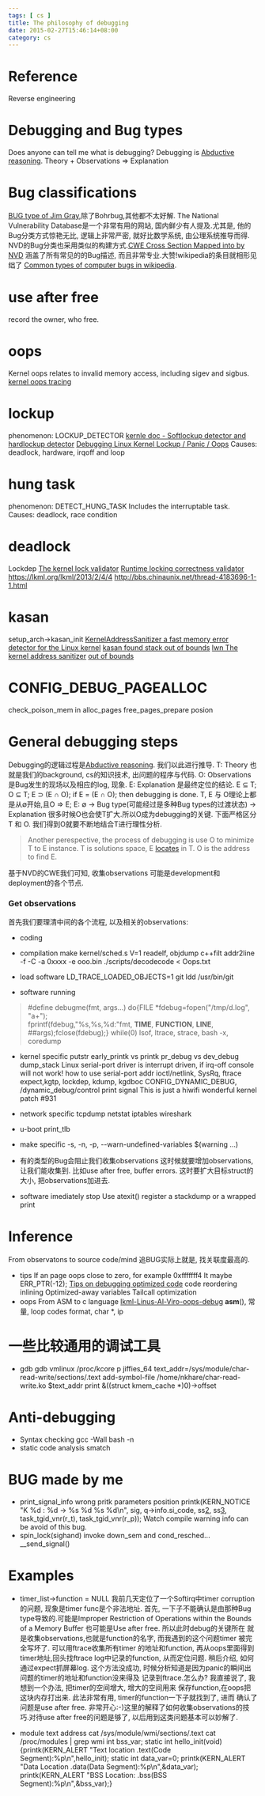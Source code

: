 ```yaml
---
tags: [ cs ] 
title: The philosophy of debugging
date: 2015-02-27T15:46:14+08:00 
category: cs
---
```


# Reference
Reverse engineering

# Debugging and Bug types
Does anyone can tell me what is debugging? Debugging is [Abductive reasoning][1].
Theory + Observations => Explanation

# Bug classifications
[BUG type of Jim Gray][2],除了Bohrbug,其他都不太好解.
The National Vulnerability Database是一个非常有用的网站, 国内鲜少有人提及.尤其是,
他的Bug分类方式惊艳无比, 逻辑上非常严密, 就好比数学系统, 由公理系统推导而得.
NVD的Bug分类也采用类似的构建方式.[CWE Cross Section Mapped into by NVD][3] 
涵盖了所有常见的的Bug描述, 而且非常专业.大赞!wikipedia的条目就相形见绌了
[Common types of computer bugs in wikipedia][4].

# use after free
record the owner, who free.

# oops
Kernel oops relates to invalid memory access, including sigev and sigbus.
[kernel oops tracing](https://www.kernel.org/doc/Documentation/oops-tracing.txt)

# lockup
phenomenon: LOCKUP_DETECTOR
[kernle doc - Softlockup detector and hardlockup detector](https://www.kernel.org/doc/Documentation/lockup-watchdogs.txt)
[Debugging Linux Kernel Lockup / Panic / Oops](http://www.av8n.com/computer/htm/kernel-lockup.htm)
Causes: deadlock, hardware, irqoff and loop

# hung task
phenomenon: DETECT_HUNG_TASK
Includes the interruptable task.
Causes: deadlock, race condition

# deadlock
Lockdep
[The kernel lock validator](https://lwn.net/Articles/185666/)
[Runtime locking correctness validator](https://www.kernel.org/doc/Documentation/locking/lockdep-design.txt)
https://lkml.org/lkml/2013/2/4/4
http://bbs.chinaunix.net/thread-4183696-1-1.html

# kasan
setup_arch->kasan_init
[KernelAddressSanitizer a fast memory error detector for the Linux kernel](http://events.linuxfoundation.org/sites/events/files/slides/LinuxCon%20North%20America%202015%20KernelAddressSanitizer.pdf)
[kasan found stack out of bounds](https://github.com/zfsonlinux/zfs/pull/4708/commits/01709937be3c28a89eff83e0e657a72826947506)
[lwn The kernel address sanitizer](https://lwn.net/Articles/612153/)
[out of bounds](https://lkml.org/lkml/2014/12/3/128)

# CONFIG_DEBUG_PAGEALLOC
check_poison_mem in alloc_pages
free_pages_prepare posion


# General debugging steps
Debugging的逻辑过程是[Abductive reasoning][1]. 我们以此进行推导.
T: Theory 也就是我们的background, cs的知识技术, 出问题的程序与代码.
O: Observations 是Bug发生的现场以及相应的log, 现象.
E: Explanation 是最终定位的结论.
E ⊆ T; O ⊆ T; E ⊃ (E ∩ O); 
if E = (E ∩ O); then debugging is done.
T, E 与 O理论上都是从∅开始,且O => E;
E: ∅ -> Bug type(可能经过是多种Bug types的过渡状态) -> Explanation 
很多时候O也会使T扩大.所以O成为debugging的关键.
下面严格区分T 和 O. 我们得到O就要不断地结合T进行理性分析.
> Another perespective, 
> the process of debugging is use O to minimize T to E instance.
> T is solutions space, E [locates][5] in T. O is the address to find E.

基于NVD的CWE我们可知, 收集observations 可能是development和deployment的各个节点.

### Get observations
首先我们要理清中间的各个流程, 以及相关的observations:

* coding 

* compilation
make kernel/sched.s V=1
readelf, objdump
c++filt 
addr2line -f -C -a 0xxxx -e ooo.bin
./scripts/decodecode < Oops.txt
* load software
LD_TRACE_LOADED_OBJECTS=1 git 
ldd /usr/bin/git
* software running
> #define debugme(fmt, args...) do{FILE *fdebug=fopen("/tmp/d.log", "a+"); \
> fprintf(fdebug,"%s,%s,%d:"fmt, __TIME__, __FUNCTION__, __LINE__, ##args);fclose(fdebug);} while(0)
lsof, ltrace, strace, bash -x, coredump
  * kernel specific
putstr early_printk vs printk pr_debug vs dev_debug dump_stack
Linux serial-port driver is interrupt driven, if irq-off console will not work!
how to use serial-port addr
ioctl/netlink, SysRq, ftrace expect,kgtp, lockdep, kdump, kgdboc
CONFIG_DYNAMIC_DEBUG, <debugfs>/dynamic_debug/control
print signal This is just a hiwifi wonderful kernel patch #931
  * network specific
tcpdump netstat iptables wireshark
  * u-boot
print_tlb
  * make specific
-s, -n, -p, --warn-undefined-variables
$(warning ...)
  * 有的类型的Bug会阻止我们收集observations
这时候就要增加observations,让我们能收集到. 比如use after free, buffer errors.
这时要扩大目标struct的大小, 把observations加进去.

* software imediately stop
Use atexit() register a stackdump or a wrapped print

# Inference 
From observatons to source code/mind 
追BUG实际上就是, 找关联度最高的.

* tips
If an page oops close to zero, for example 0xfffffff4
It maybe ERR_PTR(-12);
[Tips on debugging optimized code](http://www.stlinux.com/devel/debug/jtag/build?q=node/82)
code reordering inlining Optimized-away variables Tailcall optimization
* oops
From ASM to c language
[lkml-Linus-Al-Viro-oops-debug](http://yarchive.net/comp/linux/oops_decoding.html)
__asm__(), 常量, loop codes format, char *, ip 

[1]: https://en.wikipedia.org/wiki/Abductive_reasoning#Logic-based_abduction
[2]: http://www.opensourceforu.com/2010/10/joy-of-programming-types-of-bugs
[3]: https://nvd.nist.gov/cwe.cfm
[4]: https://en.wikipedia.org/wiki/Software_bug#Common_types_of_computer_bugs
[5]: https://nvd.nist.gov/cwe.cfm#cweIdEntry-CWE-1

# 一些比较通用的调试工具
* gdb
gdb vmlinux /proc/kcore
p jiffies_64
text_addr=/sys/module/char-read-write/sections/.text
add-symbol-file /home/nkhare/char-read-write.ko $text_addr
print &((struct kmem_cache *)0)->offset

# Anti-debugging
* Syntax checking
gcc -Wall
bash -n
* static code analysis
smatch

# BUG made by me
* print_signal_info wrong pritk parameters position
        printk(KERN_NOTICE "K %d : %d -> %s %d %s %d\n", sig, q->info.si_code,
                ss[2], ss[3], task_tgid_vnr(r_t), task_tgid_vnr(r_p));
 Watch compile warning info can be avoid of this bug.
* spin_lock(sighand) invoke down_sem and cond_resched...
	__send_signal()
# Examples
* timer_list->function = NULL
我前几天定位了一个Softirq中timer corruption的问题, 现象是timer func是个非法地址.
首先, 一下子不能确认是由那种Bug type导致的.可能是Improper Restriction of Operations 
within the Bounds of a Memory Buffer 也可能是Use after free. 所以此时debug的关键所在
就是收集observations,也就是function的名字, 而我遇到的这个问题timer 被完全写坏了. 
可以用ftrace收集所有timer 的地址和function, 再从oops里面得到timer地址,回头找ftrace
log中记录的function, 从而定位问题. 稍后介绍, 如何通过expect抓屏幕log.
这个方法没成功, 时候分析知道是因为panic的瞬间出问题的timer的地址和function没来得及
记录到ftrace.怎么办? 我直接说了, 我想到一个办法, 把timer的空间增大, 增大的空间用来
保存function,在oops把这块内存打出来. 此法非常有用, timer的function一下子就找到了, 进而
确认了问题是use after free. 非常开心:-)这里的解释了如何收集observations的技巧.对待use
after free的问题是够了, 以后用到这类问题基本可以妙解了.

* module text address 
cat /sys/module/wmi/sections/.text 
cat /proc/modules | grep wmi
int bss_var;
static int hello_init(void)
{printk(KERN_ALERT "Text location .text(Code Segment):%p\n",hello_init);
static int data_var=0;
printk(KERN_ALERT "Data Location .data(Data Segment):%p\n",&data_var);
printk(KERN_ALERT "BSS Location: .bss(BSS Segment):%p\n",&bss_var);}

